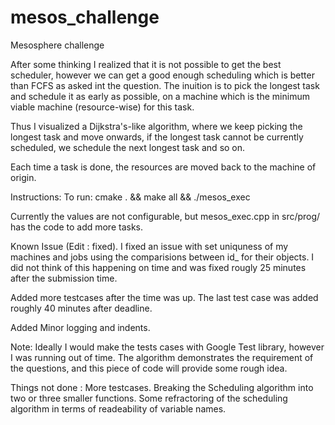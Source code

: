 # mesos_challenge
Mesosphere challenge





After some thinking I realized that it is not possible to get the best scheduler, however we can get a good enough scheduling which is better than FCFS as asked int the question.
The inuition is to pick the longest task and schedule it as early as possible, on a machine which is the minimum viable machine (resource-wise) for this task.


Thus I visualized a Dijkstra's-like algorithm, where we keep picking the longest task and move onwards, if the longest task cannot be currently scheduled, we schedule the next longest task and so on.

Each time a task is done, the resources are moved back to the machine of origin.


Instructions:
To run: cmake . && make all && ./mesos_exec

Currently the values are not configurable, but mesos_exec.cpp in src/prog/ has the code to add more tasks.


Known Issue (Edit : fixed). I fixed an issue with set uniquness of my machines and jobs using the comparisions between id_ for their objects. I did not think of this happening on time and was fixed rougly 25 minutes after the submission time.

Added more testcases after the time was up. The last test case was added roughly 40 minutes after deadline.

Added Minor logging and indents. 

Note: Ideally I would make the tests cases with Google Test library, however I was running out of time. 
The algorithm demonstrates the requirement of the questions, and this piece of code will provide some rough idea.

Things not done : More testcases. 
                  Breaking the Scheduling algorithm into two or three smaller functions.
                  Some refractoring of the scheduling algorithm in terms of readeability of variable names.
